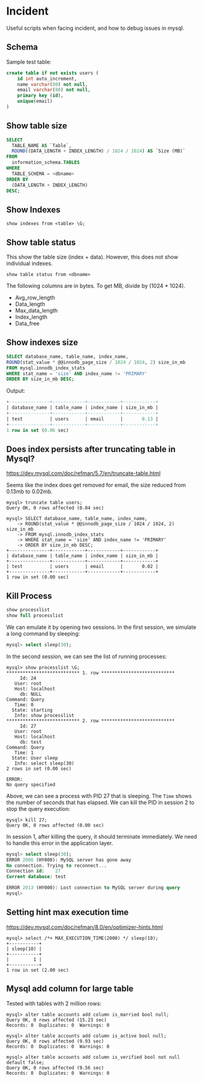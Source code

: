 # Incident

Useful scripts when facing incident, and how to debug issues in mysql.

## Schema

Sample test table:

```sql
create table if not exists users (
	id int auto_increment,
	name varchar(80) not null,
	email varchar(80) not null,
	primary key (id),
	unique(email)
)
```


## Show table size

```sql
SELECT
  TABLE_NAME AS `Table`,
  ROUND((DATA_LENGTH + INDEX_LENGTH) / 1024 / 1024) AS `Size (MB)`
FROM
  information_schema.TABLES
WHERE
  TABLE_SCHEMA = <dbname>
ORDER BY
  (DATA_LENGTH + INDEX_LENGTH)
DESC;
```

## Show Indexes


```
show indexes from <table> \G;
```

## Show table status

This show the table size (index + data). However, this does not show individual indexes.

```
show table status from <dbname>
```

The following columns are in bytes. To get MB, divide by (1024 * 1024).
- Avg_row_length
- Data_length
- Max_data_length
- Index_length
- Data_free


## Show indexes size

```sql
SELECT database_name, table_name, index_name,
ROUND(stat_value * @@innodb_page_size / 1024 / 1024, 2) size_in_mb
FROM mysql.innodb_index_stats
WHERE stat_name = 'size' AND index_name != 'PRIMARY'
ORDER BY size_in_mb DESC;
```


Output:


```sql
+---------------+------------+------------+------------+
| database_name | table_name | index_name | size_in_mb |
+---------------+------------+------------+------------+
| test          | users      | email      |       0.13 |
+---------------+------------+------------+------------+
1 row in set (0.06 sec)
```

## Does index persists after truncating table in Mysql?

https://dev.mysql.com/doc/refman/5.7/en/truncate-table.html


Seems like the index does get removed for email, the size reduced from 0.13mb to 0.02mb.

```
mysql> truncate table users;
Query OK, 0 rows affected (0.04 sec)

mysql> SELECT database_name, table_name, index_name,
    -> ROUND(stat_value * @@innodb_page_size / 1024 / 1024, 2) size_in_mb
    -> FROM mysql.innodb_index_stats
    -> WHERE stat_name = 'size' AND index_name != 'PRIMARY'
    -> ORDER BY size_in_mb DESC;
+---------------+------------+------------+------------+
| database_name | table_name | index_name | size_in_mb |
+---------------+------------+------------+------------+
| test          | users      | email      |       0.02 |
+---------------+------------+------------+------------+
1 row in set (0.00 sec)
```


## Kill Process

```sql
show processlist
show full processlist
```


We can emulate it by opening two sessions. In the first session, we simulate a long command by sleeping:

```sql
mysql> select sleep(30);
```

In the second session, we can see the list of running processes:
```
mysql> show processlist \G;
*************************** 1. row ***************************
     Id: 24
   User: root
   Host: localhost
     db: NULL
Command: Query
   Time: 0
  State: starting
   Info: show processlist
*************************** 2. row ***************************
     Id: 27
   User: root
   Host: localhost
     db: test
Command: Query
   Time: 1
  State: User sleep
   Info: select sleep(30)
2 rows in set (0.00 sec)

ERROR:
No query specified
```

Above, we can see a process with PID 27 that is sleeping. The `Time` shows the number of seconds that has elapsed. We can kill the PID in session 2 to stop the query execution:


```
mysql> kill 27;
Query OK, 0 rows affected (0.00 sec)
```

In session 1, after killing the query, it should terminate immediately.
We need to handle this error in the application layer.

```sql
mysql> select sleep(30);
ERROR 2006 (HY000): MySQL server has gone away
No connection. Trying to reconnect...
Connection id:    27
Current database: test

ERROR 2013 (HY000): Lost connection to MySQL server during query
mysql>
```

## Setting hint max execution time

https://dev.mysql.com/doc/refman/8.0/en/optimizer-hints.html

```
mysql> select /*+ MAX_EXECUTION_TIME(2000) */ sleep(10);
+-----------+
| sleep(10) |
+-----------+
|         1 |
+-----------+
1 row in set (2.00 sec)

```


## Mysql add column for large table


Tested with tables with 2 million rows:

```
mysql> alter table accounts add column is_married bool null;
Query OK, 0 rows affected (15.23 sec)
Records: 0  Duplicates: 0  Warnings: 0

mysql> alter table accounts add column is_active bool null;
Query OK, 0 rows affected (9.93 sec)
Records: 0  Duplicates: 0  Warnings: 0

mysql> alter table accounts add column is_verified bool not null default false;
Query OK, 0 rows affected (9.56 sec)
Records: 0  Duplicates: 0  Warnings: 0
```
